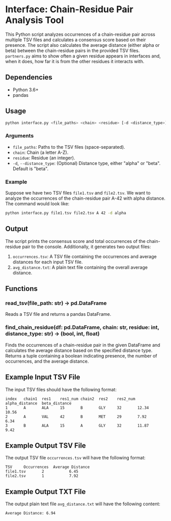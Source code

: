 # Interface: Chain-Residue Pair Analysis Tool

This Python script analyzes occurrences of a chain-residue pair across multiple TSV files and calculates a consensus score based on their presence. The script also calculates the average distance (either alpha or beta) between the chain-residue pairs in the provided TSV files. `partners.py` aims to show often a given residue appears in interfaces and, when it does, how far it is from the other residues it interacts with.


## Dependencies

- Python 3.6+
- pandas

## Usage

```bash
python interface.py <file_paths> <chain> <residue> [-d <distance_type>]
```

### Arguments

- `file_paths`: Paths to the TSV files (space-separated).
- `chain`: Chain (a letter A-Z).
- `residue`: Residue (an integer).
- `-d`, `--distance_type`: (Optional) Distance type, either "alpha" or "beta". Default is "beta".

### Example

Suppose we have two TSV files `file1.tsv` and `file2.tsv`. We want to analyze the occurrences of the chain-residue pair A-42 with alpha distance. The command would look like:

```bash
python interface.py file1.tsv file2.tsv A 42 -d alpha
```

## Output

The script prints the consensus score and total occurrences of the chain-residue pair to the console. Additionally, it generates two output files:

1. `occurrences.tsv`: A TSV file containing the occurrences and average distances for each input TSV file.
2. `avg_distance.txt`: A plain text file containing the overall average distance.

## Functions

### read_tsv(file_path: str) -> pd.DataFrame

Reads a TSV file and returns a pandas DataFrame.

### find_chain_residue(df: pd.DataFrame, chain: str, residue: int, distance_type: str) -> (bool, int, float)

Finds the occurrences of a chain-residue pair in the given DataFrame and calculates the average distance based on the specified distance type. Returns a tuple containing a boolean indicating presence, the number of occurrences, and the average distance.

## Example Input TSV File

The input TSV files should have the following format:

```
index   chain1  res1    res1_num chain2  res2    res2_num alpha_distance  beta_distance
1       A       ALA     15       B       GLY     32       12.34           10.56
2       A       VAL     42       B       MET     29       7.92            6.34
3       B       ALA     15       A       GLY     32       11.87           9.42
```

## Example Output TSV File

The output TSV file `occurrences.tsv` will have the following format:

```
TSV     Occurrences  Average Distance
file1.tsv       2           6.45
file2.tsv       1           7.92
```

## Example Output TXT File

The output plain text file `avg_distance.txt` will have the following content:

```
Average Distance: 6.94
```